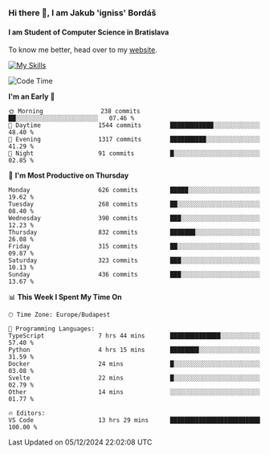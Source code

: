 ### Hi there 👋, I am Jakub 'igniss' Bordáš

#### I am Student of Computer Science in Bratislava
To know me better, head over to my [website](https://bordas.sk).

[![My Skills](https://skillicons.dev/icons?i=js,html,css,figma,svelte,java,kotlin,python,postgresql,typescript,nest,nodejs)](https://bordas.sk)


<!--START_SECTION:waka-->
![Code Time](http://img.shields.io/badge/Code%20Time-1%2C611%20hrs%2023%20mins-blue)

**I'm an Early 🐤** 

```text
🌞 Morning                238 commits         ██░░░░░░░░░░░░░░░░░░░░░░░   07.46 % 
🌆 Daytime                1544 commits        ████████████░░░░░░░░░░░░░   48.40 % 
🌃 Evening                1317 commits        ██████████░░░░░░░░░░░░░░░   41.29 % 
🌙 Night                  91 commits          █░░░░░░░░░░░░░░░░░░░░░░░░   02.85 % 
```
📅 **I'm Most Productive on Thursday** 

```text
Monday                   626 commits         █████░░░░░░░░░░░░░░░░░░░░   19.62 % 
Tuesday                  268 commits         ██░░░░░░░░░░░░░░░░░░░░░░░   08.40 % 
Wednesday                390 commits         ███░░░░░░░░░░░░░░░░░░░░░░   12.23 % 
Thursday                 832 commits         ███████░░░░░░░░░░░░░░░░░░   26.08 % 
Friday                   315 commits         ██░░░░░░░░░░░░░░░░░░░░░░░   09.87 % 
Saturday                 323 commits         ███░░░░░░░░░░░░░░░░░░░░░░   10.13 % 
Sunday                   436 commits         ███░░░░░░░░░░░░░░░░░░░░░░   13.67 % 
```


📊 **This Week I Spent My Time On** 

```text
🕑︎ Time Zone: Europe/Budapest

💬 Programming Languages: 
TypeScript               7 hrs 44 mins       ██████████████░░░░░░░░░░░   57.40 % 
Python                   4 hrs 15 mins       ████████░░░░░░░░░░░░░░░░░   31.59 % 
Docker                   24 mins             █░░░░░░░░░░░░░░░░░░░░░░░░   03.08 % 
Svelte                   22 mins             █░░░░░░░░░░░░░░░░░░░░░░░░   02.79 % 
Other                    14 mins             ░░░░░░░░░░░░░░░░░░░░░░░░░   01.77 % 

🔥 Editors: 
VS Code                  13 hrs 29 mins      █████████████████████████   100.00 % 
```


 Last Updated on 05/12/2024 22:02:08 UTC
<!--END_SECTION:waka-->
